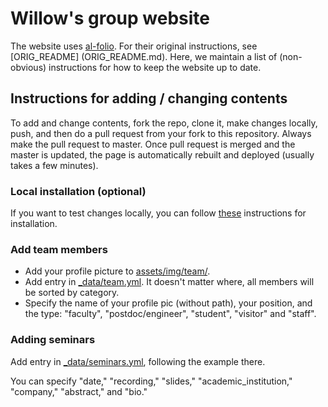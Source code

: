 # Willow's group website

The website uses [al-folio](https://alshedivat.github.io/al-folio/). For their original instructions, see [ORIG_README]
(ORIG_README.md). Here, we maintain a list of (non-obvious) instructions for how to keep the website up to date. 

## Instructions for adding / changing contents

To add and change contents, fork the repo, clone it, make changes locally, push, and then do a pull request from your fork to this repository. Always make the pull request to master. Once pull request is merged and the master is updated, the page is automatically rebuilt and deployed (usually takes a few minutes). 

### Local installation (optional)

If you want to test changes locally, you can follow [these](https://docs.github.com/en/pages/setting-up-a-github-pages-site-with-jekyll/testing-your-github-pages-site-locally-with-jekyll) instructions for installation.

### Add team members

- Add your profile picture to [assets/img/team/](assets/img/team/).
- Add entry in [_data/team.yml](_data/seminars.yml). It doesn't matter where, all members will be sorted by category. 
- Specify the name of your profile pic (without path), your position, and the type: "faculty", "postdoc/engineer", "student", "visitor" and "staff".

### Adding seminars
  
Add entry in [_data/seminars.yml](_data/seminars.yml), following the example there.

You can specify "date," "recording," "slides," "academic_institution," "company," "abstract," and "bio." 

